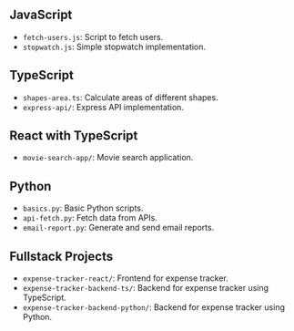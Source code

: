 ## JavaScript

- `fetch-users.js`: Script to fetch users.
- `stopwatch.js`: Simple stopwatch implementation.

## TypeScript

- `shapes-area.ts`: Calculate areas of different shapes.
- `express-api/`: Express API implementation.

## React with TypeScript

- `movie-search-app/`: Movie search application.

## Python

- `basics.py`: Basic Python scripts.
- `api-fetch.py`: Fetch data from APIs.
- `email-report.py`: Generate and send email reports.

## Fullstack Projects

- `expense-tracker-react/`: Frontend for expense tracker.
- `expense-tracker-backend-ts/`: Backend for expense tracker using TypeScript.
- `expense-tracker-backend-python/`: Backend for expense tracker using Python.
